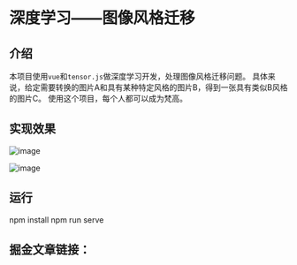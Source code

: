 # 深度学习——图像风格迁移

## 介绍
本项目使用`vue`和`tensor.js`做深度学习开发，处理图像风格迁移问题。
具体来说，给定需要转换的图片A和具有某种特定风格的图片B，得到一张具有类似B风格的图片C。
使用这个项目，每个人都可以成为梵高。

## 实现效果
![image](https://github.com/FrontendFl/styleTransfer/assets/141465107/bc88f795-f66a-4d9c-840e-efe964ae4a4c)

![image](https://github.com/FrontendFl/styleTransfer/assets/141465107/2f9a0d79-453b-417f-ab76-266b2fb67c69)

## 运行
npm install 
npm run serve

## 掘金文章链接：
